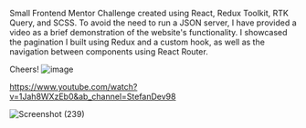 Small Frontend Mentor Challenge created using React, Redux Toolkit, RTK Query, and SCSS. To avoid the need to run a JSON server, I have provided a video as a brief demonstration of the website's functionality. I showcased the pagination I built using Redux and a custom hook, as well as the navigation between components using React Router.

Cheers! ![image](https://user-images.githubusercontent.com/98321361/221571928-a42fa00b-50b9-4823-b580-249f83fbe3e1.png)

https://www.youtube.com/watch?v=1Jah8WXzEb0&ab_channel=StefanDev98

![Screenshot (239)](https://user-images.githubusercontent.com/98321361/221572982-5a1804c4-d598-4f8c-aa66-de432339b46c.png)
